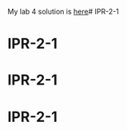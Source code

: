 My lab 4 solution is [here](https://github.com/ilacernenko12/news-lab)# IPR-2-1
# IPR-2-1
# IPR-2-1
# IPR-2-1
